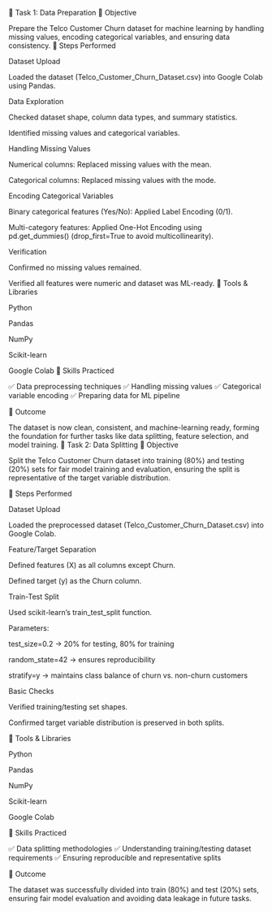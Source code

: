 📌 Task 1: Data Preparation
🔹 Objective

Prepare the Telco Customer Churn dataset for machine learning by handling missing values, encoding categorical variables, and ensuring data consistency.
🔹 Steps Performed

Dataset Upload

Loaded the dataset (Telco_Customer_Churn_Dataset.csv) into Google Colab using Pandas.

Data Exploration

Checked dataset shape, column data types, and summary statistics.

Identified missing values and categorical variables.

Handling Missing Values

Numerical columns: Replaced missing values with the mean.

Categorical columns: Replaced missing values with the mode.

Encoding Categorical Variables

Binary categorical features (Yes/No): Applied Label Encoding (0/1).

Multi-category features: Applied One-Hot Encoding using pd.get_dummies() (drop_first=True to avoid multicollinearity).

Verification

Confirmed no missing values remained.

Verified all features were numeric and dataset was ML-ready.
🔹 Tools & Libraries

Python

Pandas

NumPy

Scikit-learn

Google Colab
🔹 Skills Practiced

✅ Data preprocessing techniques
✅ Handling missing values
✅ Categorical variable encoding
✅ Preparing data for ML pipeline

🔹 Outcome

The dataset is now clean, consistent, and machine-learning ready, forming the foundation for further tasks like data splitting, feature selection, and model training.
📌 Task 2: Data Splitting
🔹 Objective

Split the Telco Customer Churn dataset into training (80%) and testing (20%) sets for fair model training and evaluation, ensuring the split is representative of the target variable distribution.

🔹 Steps Performed

Dataset Upload

Loaded the preprocessed dataset (Telco_Customer_Churn_Dataset.csv) into Google Colab.

Feature/Target Separation

Defined features (X) as all columns except Churn.

Defined target (y) as the Churn column.

Train-Test Split

Used scikit-learn’s train_test_split function.

Parameters:

test_size=0.2 → 20% for testing, 80% for training

random_state=42 → ensures reproducibility

stratify=y → maintains class balance of churn vs. non-churn customers

Basic Checks

Verified training/testing set shapes.

Confirmed target variable distribution is preserved in both splits.

🔹 Tools & Libraries

Python

Pandas

NumPy

Scikit-learn

Google Colab

🔹 Skills Practiced

✅ Data splitting methodologies
✅ Understanding training/testing dataset requirements
✅ Ensuring reproducible and representative splits

🔹 Outcome

The dataset was successfully divided into train (80%) and test (20%) sets, ensuring fair model evaluation and avoiding data leakage in future tasks.
